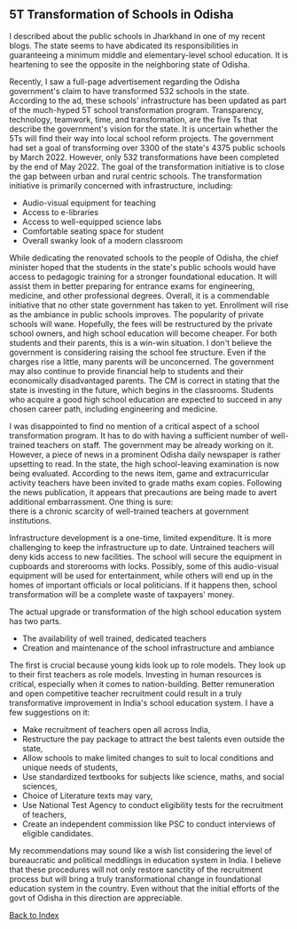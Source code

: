## 5T Transformation of Schools in Odisha

I described about the public schools in Jharkhand in one of my recent blogs. The state seems to have abdicated its responsibilities 
in guaranteeing a minimum middle and elementary-level school education. It is heartening to see the opposite in the neighboring state
of Odisha. 

Recently, I saw a full-page advertisement regarding the Odisha government's claim to have transformed 532 schools in the state. According to 
the ad, these schools' infrastructure has been updated as part of the much-hyped 5T school transformation program. Transparency, 
technology, teamwork, time, and transformation, are the five Ts that describe the government's vision for the state. It is uncertain whether
the 5Ts will find their way into local school reform projects. The government had set a goal of transforming over 3300 of the 
state's 4375 public schools by March 2022. However, only 532 transformations have been completed by the end of May 2022. The goal 
of the transformation initiative is to close the gap between urban and rural centric schools. The transformation initiative is primarily 
concerned with infrastructure, including:
- Audio-visual equipment for teaching
- Access to e-libraries
- Access to well-equipped science labs
- Comfortable seating space for student
- Overall swanky look of a modern classroom

While dedicating the renovated schools to the people of Odisha, the chief minister hoped that the students in the state's public schools would 
have access to pedagogic training for a stronger foundational education. It will assist them in better preparing for entrance exams for 
engineering, medicine, and other professional degrees. Overall, it is a commendable initiative that no other state government has taken to yet. 
Enrollment will rise as the ambiance in public schools improves. The popularity of private schools will wane. Hopefully, the fees will be 
restructured by the private school owners, and high school education will become cheaper. For both students and their parents, this is a 
win-win situation. I don't believe the government is considering raising the school fee structure. Even if the charges rise a little, 
many parents will be unconcerned. The government may also continue to provide financial help to students and their economically disadvantaged parents. The CM is correct in stating that the state is investing in the future, which begins in the classrooms. 
Students who acquire a good high school education are expected to succeed in any chosen career path, including engineering and medicine.

I was disappointed to find no mention of a critical aspect of a school transformation program. It has to do with having a sufficient 
number of well-trained teachers on staff. The government may be already working on it. However, a piece of news in a prominent
Odisha daily newspaper is rather upsetting to read. In the state, the high school-leaving examination is now being evaluated. According to 
the news item, game and extracurricular activity teachers have been invited to grade maths exam copies. Following the news publication, it 
appears that precautions are being made to avert additional embarrassment. One thing is sure:  
there is a chronic scarcity of well-trained teachers at government institutions. 


Infrastructure development is a one-time, limited expenditure. It is more challenging to keep the infrastructure up to date. Untrained teachers
will deny kids access to new facilities. The school will secure the equipment in cupboards and storerooms with locks. Possibly, some of this
audio-visual equipment will be used for entertainment, while others will end up in the homes of important officials or local politicians. 
If it happens then, school transformation will be a complete waste of taxpayers' money. 

The actual upgrade or transformation of the high school education system has two parts.
- The availability of well trained, dedicated teachers
- Creation and maintenance of the school infrastructure and ambiance

The first is crucial because young kids look up to role models. They look up to their first teachers as role models. Investing in human
resources is critical, especially when it comes to nation-building. Better remuneration and open competitive teacher recruitment could 
result in a truly transformative improvement in India's school education system. I have a few suggestions on it:
- Make recruitment of teachers open all across India,
- Restructure the pay package to attract the best talents even outside the state,
- Allow schools to make limited changes to suit to local conditions and unique needs of students,
- Use standardized textbooks for subjects like science, maths, and social sciences,
- Choice of Literature texts may vary,
- Use National Test Agency to conduct eligibility tests for the recruitment of teachers,
- Create an independent commission like PSC to conduct interviews of eligible candidates.

My recommendations may sound like a wish list considering the level of bureaucratic and political meddlings in education system in India. 
I believe that these procedures will not only restore sanctity of the recruitment process but will bring a truly transformational change in
foundational education system in the country. Even without that the initial efforts of the govt of Odisha in this direction are appreciable.



[Back to Index](../index.md)
